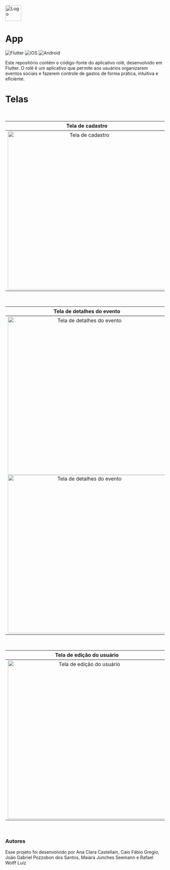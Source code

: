 <picture>
  <source media="(prefers-color-scheme: dark)" srcset="https://github.com/role-pi/app/assets/111303609/6a2e97f1-8400-4c07-8c5a-605c09f31bdb">
  <source media="(prefers-color-scheme: light)" srcset="https://github.com/role-pi/app/assets/111303609/aa45f6d7-177b-4134-b282-e0e8c1d4185e">
  <img alt="Logo" height=50 src="https://github.com/role-pi/app/assets/111303609/aa45f6d7-177b-4134-b282-e0e8c1d4185e">
</picture>

# App
![Flutter](https://img.shields.io/badge/Flutter-%2302569B.svg?logo=Flutter&logoColor=white) ![iOS](https://img.shields.io/badge/iOS-000000?logo=apple&logoColor=white) ![Android](https://img.shields.io/badge/Android-3DDC84?logo=android&logoColor=white)

Este repositório contém o código-fonte do aplicativo rolê, desenvolvido em Flutter. O rolê é um aplicativo que permite aos usuários organizarem eventos sociais e fazerem controle de gastos de forma prática, intuitiva e eficiente.

# Telas

</br> 

| Tela de cadastro | Tela de confirmação | Tela de início | 
| :---: | :---: | :---: |
| <img alt="Tela de cadastro" height=500 src="https://github.com/role-pi/app/assets/111303609/92848dac-e955-45ff-b046-abcb6bfc9f32"> | <img alt="Tela de confirmação" height=500 src="https://github.com/role-pi/app/assets/111303609/2bcd426d-8c46-4cce-a5ef-8dbe4314da7d"> | <img alt="Tela de início" height=500 src="https://github.com/role-pi/app/assets/111303609/5afb6e32-f4d9-4e2e-9e6f-08bcaaf55de7"> |

</br>

| Tela de detalhes do evento | Tela de edição do evento |
| :---: | :---: |
| <img alt="Tela de detalhes do evento" height=500 src="https://github.com/role-pi/app/assets/111303609/741458e9-1ee1-48cf-a4c1-0c852dd08491"> <img alt="Tela de detalhes do evento" height=500 src="https://github.com/role-pi/app/assets/111303609/ef9addf6-2271-4139-aa3f-971b4ee215f7"> | <img alt="Tela de edição do evento" height=500 src="https://github.com/role-pi/app/assets/111303609/5e9543bb-a9e4-4595-a298-b52c5ca2a0a2"> |

</br> 

| Tela de edição do usuário | Tela de edição de insumo | 
| :---: | :---: |
| <img alt="Tela de edição do usuário" height=500 src="https://github.com/role-pi/app/assets/111303609/9f9de8f9-05e3-407f-9519-239129d24a7c"> | <img alt="Tela de edição de insumo" height=500 src="https://github.com/role-pi/app/assets/111303609/b0e68478-fe25-4e2a-8b8a-7f2e2cb314cb">

</br> 

### Autores

Esse projeto foi desenvolvido por Ana Clara Castellain, Caio Fábio Gregio, João Gabriel Pozzobon dos Santos, Maiara Junches Seemann e Rafael Wolff Luiz

